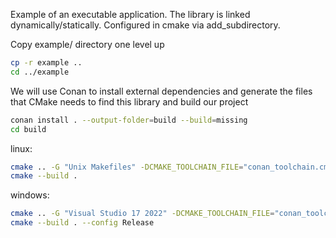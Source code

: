 Example of an executable application.
The library is linked dynamically/statically.
Configured in cmake via add_subdirectory.

Copy example/ directory one level up
```bash
cp -r example ..
cd ../example
```

We will use Conan to install external dependencies and generate the files that CMake needs to find this library and build our project
```bash
conan install . --output-folder=build --build=missing
cd build
```

linux:
```bash
cmake .. -G "Unix Makefiles" -DCMAKE_TOOLCHAIN_FILE="conan_toolchain.cmake" -DCMAKE_BUILD_TYPE=Release
cmake --build .
```

windows:
```bash
cmake .. -G "Visual Studio 17 2022" -DCMAKE_TOOLCHAIN_FILE="conan_toolchain.cmake"
cmake --build . --config Release
```
